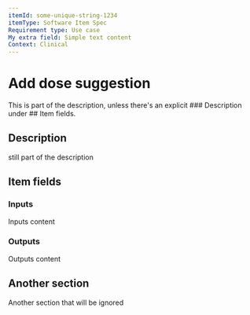 ```yaml
---
itemId: some-unique-string-1234
itemType: Software Item Spec
Requirement type: Use case
My extra field: Simple text content
Context: Clinical
---
```

# Add dose suggestion
This is part of the description, unless there's an explicit ### Description under ## Item fields.
## Description
still part of the description
## Item fields
### Inputs
Inputs content
### Outputs
Outputs content
## Another section
Another section that will be ignored